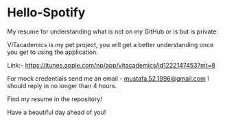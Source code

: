 # Hello-Spotify
My resume for understanding what is not on my GitHub or is but is private.

VITacademics is my pet project, you will get a better understanding once you get to using the application.

Link:- https://itunes.apple.com/np/app/vitacademics/id1222147453?mt=8

For mock credentials send me an email - mustafa.52.1996@gmail.com
I should reply in no longer than 4 hours.

Find my resume in the repository!

Have a beautiful day ahead of you!
